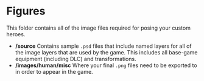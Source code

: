 # Figures

This folder contains all of the image files required for posing your custom heroes.

* **/source** Contains sample `.psd` files that include named layers for all of the image layers that are used by the game. This includes all base-game equipment (including DLC) and transformations.
* **/images/human/misc** Where your final `.png` files need to be exported to in order to appear in the game.